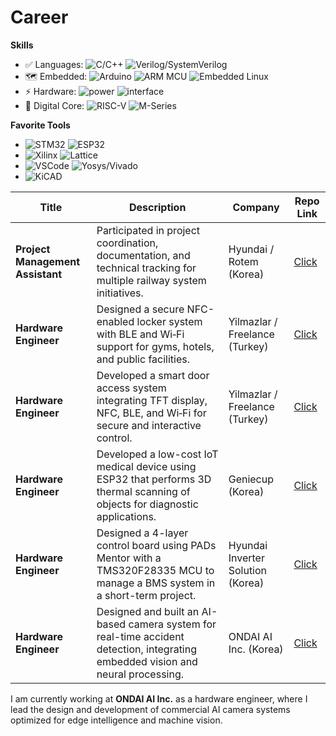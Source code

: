 # Career

**Skills**
* ✅ Languages: ![C/C++](https://img.shields.io/badge/-C/C++-white?style=flat-square&logo=c) 
![Verilog/SystemVerilog](https://img.shields.io/badge/-Verilog/SystemVerilog-white?style=flat-square&logo=V)
* 🗺 Embedded: ![Arduino](https://img.shields.io/badge/-Arduino-white?style=flat-square&logo=Arduino)
![ARM MCU](https://img.shields.io/badge/-MCU-white?style=flat-square&logo=Arm)
![Embedded Linux](https://img.shields.io/badge/-Embedded%20Linux-white?style=flat-square&logo=Linux)
* ⚡ Hardware: ![power](https://img.shields.io/badge/-PowerCircuitryDesign-00629B?style=flat-square)
![interface](https://img.shields.io/badge/-Interfaces-00629B?style=flat-square&logo=IEEE)
* 🚀 Digital Core: 
![RISC-V](https://img.shields.io/badge/-RV32-F6B21A?style=flat-square)
![M-Series](https://img.shields.io/badge/-ARM-76B900?style=flat-square)

**Favorite Tools**

* ![STM32](https://img.shields.io/badge/-STM32-03234B?style=flat-square&logo=STMicroelectronics) 
![ESP32](https://img.shields.io/badge/-ESP32-282423?style=flat-square&logo=Espressif)
* ![Xilinx](https://img.shields.io/badge/-Xilinx-E01F27?style=flat-square&logo=Xilinx)
![Lattice](https://img.shields.io/badge/-Lattice-F6B21A?style=flat-square&logo=Xilinx)
* ![VSCode](https://img.shields.io/badge/-VS%20Code-007ACC?style=flat-square&logo=visual-studio-code) 
![Yosys/Vivado](https://img.shields.io/badge/-Yosys/Vivado-pink?style=flat-square)
* ![KiCAD](https://img.shields.io/badge/-KiCad-6C0101?style=flat-square&logo=KiCad)

| Title                  | Description                                                                                                                | Company                          | Repo Link                       |
|------------------------|----------------------------------------------------------------------------------------------------------------------------|----------------------------------|----------------------------------|
| **Project Management Assistant** | Participated in project coordination, documentation, and technical tracking for multiple railway system initiatives.            | Hyundai / Rotem (Korea)          | [Click](https://github.com/republicofmakers/Operational-Works-Project-management) |
| **Hardware Engineer**           | Designed a secure NFC-enabled locker system with BLE and Wi‑Fi support for gyms, hotels, and public facilities.                  | Yilmazlar / Freelance (Turkey)   | [Click](https://github.com/republicofmakers/Industrial-Works-NFC-LOCK-Controller) |
| **Hardware Engineer**           | Developed a smart door access system integrating TFT display, NFC, BLE, and Wi‑Fi for secure and interactive control.              | Yilmazlar / Freelance (Turkey)   | [Click](https://github.com/republicofmakers/Industrial-Works-NFC-TFT-Controller) |
| **Hardware Engineer**           | Developed a low-cost IoT medical device using ESP32 that performs 3D thermal scanning of objects for diagnostic applications.     | Geniecup (Korea)                 | [Click](https://github.com/republicofmakers/Industrial-Works-IOT-Medical-Device) |
| **Hardware Engineer**           | Designed a 4-layer control board using PADs Mentor with a TMS320F28335 MCU to manage a BMS system in a short-term project.       | Hyundai Inverter Solution (Korea)| [Click](https://github.com/republicofmakers/Industrial-Works-BMS-Design) |
| **Hardware Engineer**           | Designed and built an AI-based camera system for real-time accident detection, integrating embedded vision and neural processing. | ONDAI AI Inc. (Korea)            | [Click](https://github.com/republicofmakers/Industrial-Works-AI-Camera) |


I am currently working at **ONDAI AI Inc.** as a hardware engineer, where I lead the design and development of commercial AI camera systems optimized for edge intelligence and machine vision.
